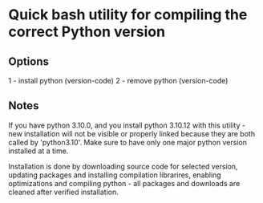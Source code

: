 # Quick bash utility for compiling the correct Python version


## Options

1 - install python (version-code) 
2 - remove python (version-code)


## Notes
If you have python 3.10.0, and you install python 3.10.12 with this utility - new installation will not be visible or properly linked because they are both called by 'python3.10'.
Make sure to have only one major python version installed at a time. 

Installation is done by downloading source code for selected version, updating packages and installing compilation librarires, enabling optimizations and compiling python - all packages and downloads are cleaned after verified installation.
